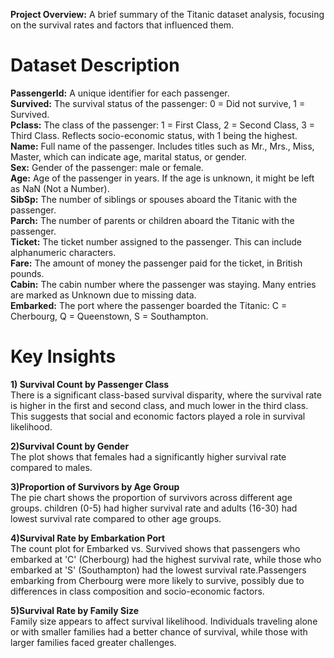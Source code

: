 **Project Overview:** A brief summary of the Titanic dataset analysis, focusing on the survival rates and factors that influenced them.

# Dataset	Description
**PassengerId:**	A unique identifier for each passenger.     
**Survived:**	The survival status of the passenger: 0 = Did not survive, 1 = Survived.      
**Pclass:**	The class of the passenger: 1 = First Class, 2 = Second Class, 3 = Third Class. Reflects socio-economic status, with 1 being the highest.    
**Name:**	Full name of the passenger. Includes titles such as Mr., Mrs., Miss, Master, which can indicate age, marital status, or gender.     
**Sex:**	Gender of the passenger: male or female.      
**Age:**	Age of the passenger in years. If the age is unknown, it might be left as NaN (Not a Number).      
**SibSp:**	The number of siblings or spouses aboard the Titanic with the passenger.       
**Parch:**	The number of parents or children aboard the Titanic with the passenger.          
**Ticket:**	The ticket number assigned to the passenger. This can include alphanumeric characters.          
**Fare:**	The amount of money the passenger paid for the ticket, in British pounds.           
**Cabin:**	The cabin number where the passenger was staying. Many entries are marked as Unknown due to missing data.           
**Embarked:**	The port where the passenger boarded the Titanic: C = Cherbourg, Q = Queenstown, S = Southampton.          


# Key Insights
**1) Survival Count by Passenger Class**      
There is a significant class-based survival disparity, where the survival rate is higher in the first and second class, and much lower in the third class. This suggests that social and economic factors played a role in survival likelihood.

**2)Survival Count by Gender**      
The plot shows that females had a significantly higher survival rate compared to males.

**3)Proportion of Survivors by Age Group**        
The pie chart shows the proportion of survivors across different age groups. children (0-5) had higher survival rate and adults (16-30) had lowest survival rate compared to other age groups.

**4)Survival Rate by Embarkation Port**          
The count plot for Embarked vs. Survived shows that passengers who embarked at 'C' (Cherbourg) had the highest survival rate, while those who embarked at 'S' (Southampton) had the lowest survival rate.Passengers embarking from Cherbourg were more likely to survive, possibly due to differences in class composition and socio-economic factors.

**5)Survival Rate by Family Size**         
 Family size appears to affect survival likelihood. Individuals traveling alone or with smaller families had a better chance of survival, while those with larger families faced greater challenges.
